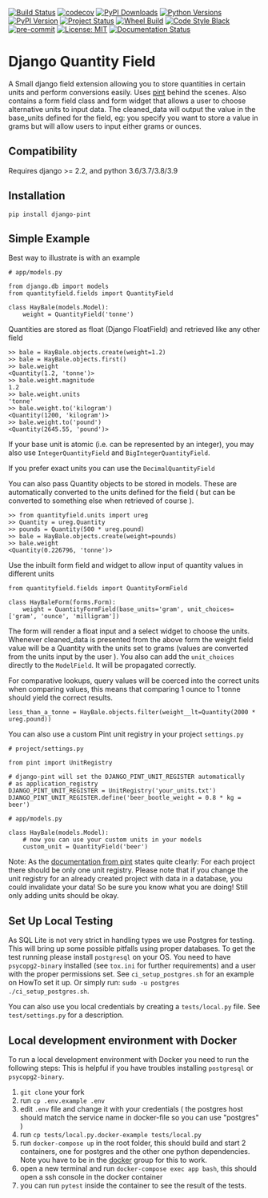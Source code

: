 
[![Build Status](https://api.travis-ci.com/CarliJoy/django-pint.svg?branch=master)](https://travis-ci.com/github/CarliJoy/django-pint)
[![codecov](https://codecov.io/gh/CarliJoy/django-pint/branch/master/graph/badge.svg?token=I3M4CLILXE)](https://codecov.io/gh/CarliJoy/django-pint)
[![PyPI Downloads](https://img.shields.io/pypi/dm/django-pint.svg?maxAge=2592000?style=plastic)](https://pypistats.org/packages/django-pint)
[![Python Versions](https://img.shields.io/pypi/pyversions/django-pint.svg)](https://pypi.org/project/django-pint/)
[![PyPI Version](https://img.shields.io/pypi/v/django-pint.svg?maxAge=2592000?style=plastic)](https://pypi.org/project/django-pint/)
[![Project Status](https://img.shields.io/pypi/status/django-pint.svg)](https://pypi.org/project/SyncGitlab2MSProject/)
[![Wheel Build](https://img.shields.io/pypi/wheel/django-pint.svg)](https://pypi.org/project/django-pint/)
[![Code Style Black](https://img.shields.io/badge/code%20style-black-000000.svg)](https://github.com/psf/black)
[![pre-commit](https://img.shields.io/badge/pre--commit-enabled-brightgreen?logo=pre-commit&logoColor=white)](https://github.com/pre-commit/pre-commit)
[![License: MIT](https://img.shields.io/badge/License-MIT-yellow.svg)](https://opensource.org/licenses/MIT)
[![Documentation Status](https://readthedocs.org/projects/django-pint/badge/?version=latest)](https://django-pint.readthedocs.io/en/latest/?badge=latest)

# Django Quantity Field


A Small django field extension allowing you to store quantities in certain units and perform conversions easily. Uses [pint](https://github.com/hgrecco/pint) behind the scenes. Also contains a form field class and form widget that allows a user to choose alternative units to input data. The cleaned_data will output the value in the base_units defined for the field, eg: you specify you want to store a value in grams but will allow users to input either grams or ounces.

## Compatibility


Requires django >= 2.2, and python 3.6/3.7/3.8/3.9

## Installation


    pip install django-pint


## Simple Example

Best way to illustrate is with an example

    # app/models.py

    from django.db import models
    from quantityfield.fields import QuantityField

    class HayBale(models.Model):
	    weight = QuantityField('tonne')

Quantities are stored as float (Django FloatField) and retrieved like any other field

    >> bale = HayBale.objects.create(weight=1.2)
    >> bale = HayBale.objects.first()
	>> bale.weight
	<Quantity(1.2, 'tonne')>
	>> bale.weight.magnitude
	1.2
	>> bale.weight.units
	'tonne'
	>> bale.weight.to('kilogram')
	<Quantity(1200, 'kilogram')>
	>> bale.weight.to('pound')
	<Quantity(2645.55, 'pound')>

If your base unit is atomic (i.e. can be represented by an integer), you may also use `IntegerQuantityField` and `BigIntegerQuantityField`.

If you prefer exact units you can use the `DecimalQuantityField`

You can also pass Quantity objects to be stored in models. These are automatically converted to the units defined for the field
( but can be converted to something else when retrieved of course ).

    >> from quantityfield.units import ureg
    >> Quantity = ureg.Quantity
    >> pounds = Quantity(500 * ureg.pound)
    >> bale = HayBale.objects.create(weight=pounds)
    >> bale.weight
    <Quantity(0.226796, 'tonne')>

Use the inbuilt form field and widget to allow input of quantity values in different units

    from quantityfield.fields import QuantityFormField

    class HayBaleForm(forms.Form):
        weight = QuantityFormField(base_units='gram', unit_choices=['gram', 'ounce', 'milligram'])

The form will render a float input and a select widget to choose the units.
Whenever cleaned_data is presented from the above form the weight field value will be a
Quantity with the units set to grams (values are converted from the units input by the user ).
You also can add the `unit_choices` directly to the `ModelField`. It will be propagated
correctly.

For comparative lookups, query values will be coerced into the correct units when comparing values,
this means that comparing 1 ounce to 1 tonne should yield the correct results.

    less_than_a_tonne = HayBale.objects.filter(weight__lt=Quantity(2000 * ureg.pound))

You can also use a custom Pint unit registry in your project `settings.py`

    # project/settings.py

    from pint import UnitRegistry

    # django-pint will set the DJANGO_PINT_UNIT_REGISTER automatically
    # as application_registry
    DJANGO_PINT_UNIT_REGISTER = UnitRegistry('your_units.txt')
    DJANGO_PINT_UNIT_REGISTER.define('beer_bootle_weight = 0.8 * kg = beer')

    # app/models.py

    class HayBale(models.Model):
        # now you can use your custom units in your models
        custom_unit = QuantityField('beer')

Note: As the [documentation from pint](https://pint.readthedocs.io/en/latest/tutorial.html#using-pint-in-your-projects)
states quite clearly: For each project there should be only one unit registry.
Please note that if you change the unit registry for an already created project with
data in a database, you could invalidate your data! So be sure you know what you are
doing!
Still only adding units should be okay.

## Set Up Local Testing
As SQL Lite is not very strict in handling types we use Postgres for testing.
This will bring up some possible pitfalls using proper databases.
To get the test running please install `postgresql` on your OS.
You need to have `psycopg2-binary` installed (see `tox.ini` for further requirements)
and a user with the proper permissions set. See `ci_setup_postgres.sh`
for an example on HowTo set it up. Or simply run:
`sudo -u postgres ./ci_setup_postgres.sh`.

You can also use you local credentials by creating a `tests/local.py` file.
See `test/settings.py` for a description.


## Local development environment with Docker

To run a local development environment with Docker you need to run the following steps:
This is helpful if you have troubles installing `postgresql` or `psycopg2-binary`.

1. `git clone` your fork
2. run `cp .env.example .env`
3. edit `.env` file and change it with your credentials ( the postgres host should match the service name in docker-file so you can use "postgres" )
4. run `cp tests/local.py.docker-example tests/local.py`
5. run `docker-compose up` in the root folder, this should build and start 2 containers, one for postgres and the other one python dependencies. Note you have to be in the [docker](https://stackoverflow.com/a/47078951/3813064) group for this to work.
6. open a new terminal and run `docker-compose exec app bash`, this should open a ssh console in the docker container
7. you can run `pytest` inside the container to see the result of the tests.

